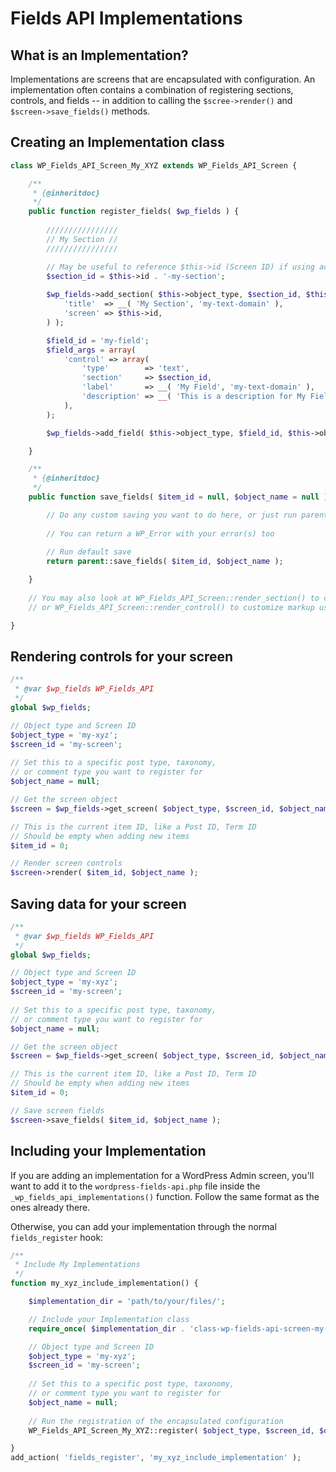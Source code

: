# Fields API Implementations

## What is an Implementation?

Implementations are screens that are encapsulated with configuration. An implementation often contains a combination of registering sections, controls, and fields -- in addition to calling the `$scree->render()` and `$screen->save_fields()` methods.

## Creating an Implementation class

```php
class WP_Fields_API_Screen_My_XYZ extends WP_Fields_API_Screen {

	/**
	 * {@inheritdoc}
	 */
	public function register_fields( $wp_fields ) {
	
		////////////////
		// My Section //
		////////////////

		// May be useful to reference $this->id (Screen ID) if using across multiple object names
		$section_id = $this->id . '-my-section';
		
		$wp_fields->add_section( $this->object_type, $section_id, $this->object_name, array(
			'title'  => __( 'My Section', 'my-text-domain' ),
			'screen' => $this->id,
		) );

		$field_id = 'my-field';
		$field_args = array(
			'control' => array(
				'type'        => 'text',
				'section'     => $section_id,
				'label'       => __( 'My Field', 'my-text-domain' ),
				'description' => __( 'This is a description for My Field.', 'my-text-domain' ),
			),
		);

		$wp_fields->add_field( $this->object_type, $field_id, $this->object_name, $field_args );

	}

	/**
	 * {@inheritdoc}
	 */
	public function save_fields( $item_id = null, $object_name = null ) {

		// Do any custom saving you want to do here, or just run parent::save_fields()
		
		// You can return a WP_Error with your error(s) too
		
		// Run default save
		return parent::save_fields( $item_id, $object_name );

	}
	
	// You may also look at WP_Fields_API_Screen::render_section() to customize markup used
	// or WP_Fields_API_Screen::render_control() to customize markup used

}
```

## Rendering controls for your screen

```php
/**
 * @var $wp_fields WP_Fields_API
 */
global $wp_fields;

// Object type and Screen ID
$object_type = 'my-xyz';
$screen_id = 'my-screen';
	
// Set this to a specific post type, taxonomy,
// or comment type you want to register for
$object_name = null;

// Get the screen object
$screen = $wp_fields->get_screen( $object_type, $screen_id, $object_name );

// This is the current item ID, like a Post ID, Term ID
// Should be empty when adding new items
$item_id = 0;

// Render screen controls
$screen->render( $item_id, $object_name );
```

## Saving data for your screen

```php
/**
 * @var $wp_fields WP_Fields_API
 */
global $wp_fields;

// Object type and Screen ID
$object_type = 'my-xyz';
$screen_id = 'my-screen';
	
// Set this to a specific post type, taxonomy,
// or comment type you want to register for
$object_name = null;

// Get the screen object
$screen = $wp_fields->get_screen( $object_type, $screen_id, $object_name );

// This is the current item ID, like a Post ID, Term ID
// Should be empty when adding new items
$item_id = 0;

// Save screen fields
$screen->save_fields( $item_id, $object_name );
```

## Including your Implementation

If you are adding an implementation for a WordPress Admin screen, you'll want to add it to the `wordpress-fields-api.php` file inside the `_wp_fields_api_implementations()` function. Follow the same format as the ones already there.
 
Otherwise, you can add your implementation through the normal `fields_register` hook:
 
```php
/**
 * Include My Implementations
 */
function my_xyz_include_implementation() {

	$implementation_dir = 'path/to/your/files/';

	// Include your Implementation class
	require_once( $implementation_dir . 'class-wp-fields-api-screen-my-xyz.php' );

	// Object type and Screen ID
	$object_type = 'my-xyz';
	$screen_id = 'my-screen';
	
	// Set this to a specific post type, taxonomy,
	// or comment type you want to register for
	$object_name = null;
	
	// Run the registration of the encapsulated configuration
	WP_Fields_API_Screen_My_XYZ::register( $object_type, $screen_id, $object_name );

}
add_action( 'fields_register', 'my_xyz_include_implementation' );
```
